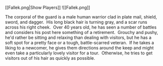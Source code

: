 [[Fallek.png|Show Players]]
![[Fallek.png]]

The corporal of the guard is a male human warrior clad in plate mail, shield, sword, and dagger.  His long black hair is turning gray, and a scar runs across his right cheek.  Over 40 years old, he has seen a number of battles and considers his post here something of a retirement.  Grouchy and pushy, he'd rather be sitting and relaxing than dealing with visitors, but he has a soft spot for a pretty face or a tough, battle-scarred veteran.  If he takes a liking to a newcomer, he gives them directions around the keep and might even take a particularly lovely visitor for a tour.  Otherwise, he tries to get visitors out of his hair as quickly as possible.